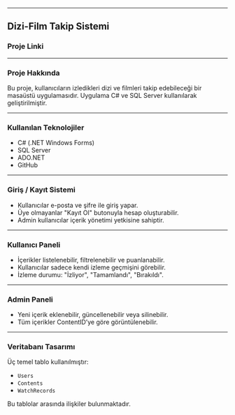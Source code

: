 

---

## Dizi-Film Takip Sistemi

### Proje Linki



---

### Proje Hakkında

Bu proje, kullanıcıların izledikleri dizi ve filmleri takip edebileceği bir masaüstü uygulamasıdır. Uygulama C# ve SQL Server kullanılarak geliştirilmiştir.

---

### Kullanılan Teknolojiler

* C# (.NET Windows Forms)
* SQL Server
* ADO.NET
* GitHub

---

### Giriş / Kayıt Sistemi

* Kullanıcılar e-posta ve şifre ile giriş yapar.
* Üye olmayanlar "Kayıt Ol" butonuyla hesap oluşturabilir.
* Admin kullanıcılar içerik yönetimi yetkisine sahiptir.


---

### Kullanıcı Paneli

* İçerikler listelenebilir, filtrelenebilir ve puanlanabilir.
* Kullanıcılar sadece kendi izleme geçmişini görebilir.
* İzleme durumu: "İzliyor", "Tamamlandı", "Bırakıldı".



---

### Admin Paneli

* Yeni içerik eklenebilir, güncellenebilir veya silinebilir.
* Tüm içerikler ContentID’ye göre görüntülenebilir.



---

### Veritabanı Tasarımı

Üç temel tablo kullanılmıştır:

* `Users`
* `Contents`
* `WatchRecords`

Bu tablolar arasında ilişkiler bulunmaktadır.


